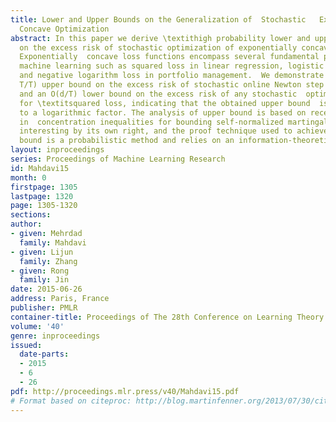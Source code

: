 ```yaml
---
title: Lower and Upper Bounds on the Generalization of  Stochastic   Exponentially
  Concave Optimization
abstract: In this paper we derive \textithigh probability lower and upper  bounds
  on the excess risk of stochastic optimization of exponentially concave loss functions.
  Exponentially  concave loss functions encompass several fundamental problems in
  machine learning such as squared loss in linear regression, logistic loss in classification,
  and negative logarithm loss in portfolio management.  We demonstrate an O(d \log
  T/T) upper bound on the excess risk of stochastic online Newton step algorithm,
  and an O(d/T) lower bound on the excess risk of any stochastic  optimization method
  for \textitsquared loss, indicating that the obtained upper bound  is  optimal up
  to a logarithmic factor. The analysis of upper bound is based on recent advances
  in  concentration inequalities for bounding self-normalized martingales, which is
  interesting by its own right, and the proof technique used to achieve the lower
  bound is a probabilistic method and relies on an information-theoretic minimax analysis.
layout: inproceedings
series: Proceedings of Machine Learning Research
id: Mahdavi15
month: 0
firstpage: 1305
lastpage: 1320
page: 1305-1320
sections: 
author:
- given: Mehrdad
  family: Mahdavi
- given: Lijun
  family: Zhang
- given: Rong
  family: Jin
date: 2015-06-26
address: Paris, France
publisher: PMLR
container-title: Proceedings of The 28th Conference on Learning Theory
volume: '40'
genre: inproceedings
issued:
  date-parts:
  - 2015
  - 6
  - 26
pdf: http://proceedings.mlr.press/v40/Mahdavi15.pdf
# Format based on citeproc: http://blog.martinfenner.org/2013/07/30/citeproc-yaml-for-bibliographies/
---
```

